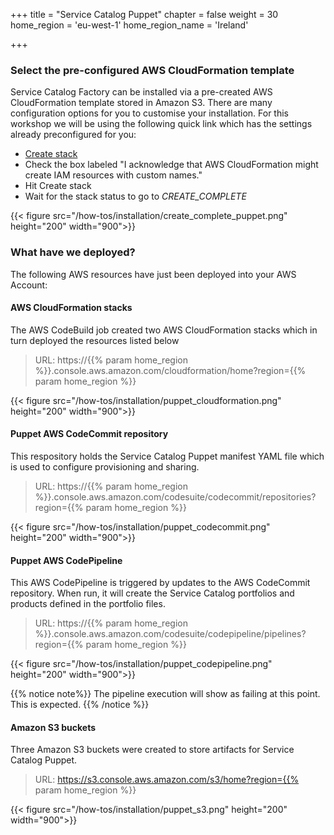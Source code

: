+++
title = "Service Catalog Puppet"
chapter = false
weight = 30
home_region = 'eu-west-1'
home_region_name = 'Ireland'

+++


### Select the pre-configured AWS CloudFormation template
Service Catalog Factory can be installed via a pre-created AWS CloudFormation template stored in Amazon S3. There are 
many configuration options for you to customise your installation.  For this workshop we will be using the following 
quick link which has the settings already preconfigured for you:

- <a target="_blank" href="https://eu-west-1.console.aws.amazon.com/cloudformation/home?region=eu-west-1#/stacks/quickcreate?templateUrl=https%3A%2F%2Fservice-catalog-tools.s3.eu-west-2.amazonaws.com%2Fpuppet%2Flatest%2Fservicecatalog-puppet-initialiser.template.yaml&stackName=puppet-initialization-stack&param_CloudFormationDeployRolePermissionsBoundary=arn%3Aaws%3Aiam%3A%3Aaws%3Apolicy%2FAdministratorAccess&param_DeployEnvironmentComputeType=BUILD_GENERAL1_SMALL&param_DeployNumWorkers=10&param_EnabledRegions=eu-west-1&param_PuppetCodePipelineRolePermissionBoundary=arn%3Aaws%3Aiam%3A%3Aaws%3Apolicy%2FAdministratorAccess&param_PuppetDeployRolePermissionBoundary=arn%3Aaws%3Aiam%3A%3Aaws%3Apolicy%2FAdministratorAccess&param_PuppetGenerateRolePermissionBoundary=arn%3Aaws%3Aiam%3A%3Aaws%3Apolicy%2FAdministratorAccess&param_PuppetProvisioningRolePermissionsBoundary=arn%3Aaws%3Aiam%3A%3Aaws%3Apolicy%2FAdministratorAccess&param_PuppetRoleName=PuppetRole&param_PuppetRolePath=%2Fservicecatalog-puppet%2F&param_PuppetRolePermissionBoundary=arn%3Aaws%3Aiam%3A%3Aaws%3Apolicy%2FAdministratorAccess&param_SCMBranchName=main&param_SCMBucketName=&param_SCMConnectionArn=&param_SCMFullRepositoryId=&param_SCMObjectKey=&param_SCMRepositoryName=ServiceCatalogPuppet&param_SCMShouldCreateRepo=true&param_SCMSourceProvider=CodeCommit&param_ShouldCollectCloudformationEvents=false&param_ShouldDeleteRollbackCompleteStacks=true&param_ShouldForwardEventsToEventbridge=false&param_ShouldForwardFailuresToOpscenter=true&param_ShouldUseStacksServiceRole=true&param_ShouldValidate=true&param_SourceRolePermissionsBoundary=arn%3Aaws%3Aiam%3A%3Aaws%3Apolicy%2FAdministratorAccess&param_Version=aws-service-catalog-puppet">Create stack</a>
- Check the box labeled "I acknowledge that AWS CloudFormation might create IAM resources with custom names."
- Hit Create stack
- Wait for the stack status to go to *CREATE_COMPLETE*

{{< figure src="/how-tos/installation/create_complete_puppet.png" height="200" width="900">}}

### What have we deployed?
The following AWS resources have just been deployed into your AWS Account:

#### AWS CloudFormation stacks
The AWS CodeBuild job created two AWS CloudFormation stacks which in turn deployed the resources listed below

> URL: https://{{% param home_region %}}.console.aws.amazon.com/cloudformation/home?region={{% param home_region %}}

{{< figure src="/how-tos/installation/puppet_cloudformation.png" height="200" width="900">}}

#### Puppet AWS CodeCommit repository
This respository holds the Service Catalog Puppet manifest YAML file which is used to configure provisioning and sharing.

> URL: https://{{% param home_region %}}.console.aws.amazon.com/codesuite/codecommit/repositories?region={{% param home_region %}}

{{< figure src="/how-tos/installation/puppet_codecommit.png" height="200" width="900">}}

#### Puppet AWS CodePipeline
This AWS CodePipeline is triggered by updates to the AWS CodeCommit repository. When run, it will create the Service Catalog portfolios and products defined in the portfolio files. 

> URL: https://{{% param home_region %}}.console.aws.amazon.com/codesuite/codepipeline/pipelines?region={{% param home_region %}}

{{< figure src="/how-tos/installation/puppet_codepipeline.png" height="200" width="900">}}

{{% notice note%}}
The pipeline execution will show as failing at this point.  This is expected. 
{{% /notice %}}

#### Amazon S3 buckets
Three Amazon S3 buckets were created to store artifacts for Service Catalog Puppet.

> URL: https://s3.console.aws.amazon.com/s3/home?region={{% param home_region %}}

{{< figure src="/how-tos/installation/puppet_s3.png" height="200" width="900">}}
